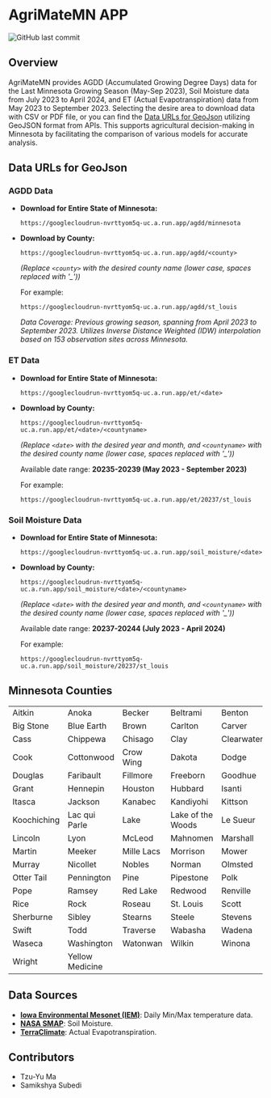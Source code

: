 # AgriMateMN APP
![GitHub last commit](https://img.shields.io/github/last-commit/TzuYuMa/AgriMateMN?style=for-the-badge)

## Overview  
AgriMateMN provides AGDD (Accumulated Growing Degree Days) data for the Last Minnesota Growing Season (May-Sep 2023), Soil Moisture data from July 2023 to April 2024, and ET (Actual Evapotranspiration) data from May 2023 to September 2023. Selecting the desire area to download data with CSV or PDF file, or you can find the [Data URLs for GeoJson](#data-urls-for-geojson) utilizing GeoJSON format from APIs. This supports agricultural decision-making in Minnesota by facilitating the comparison of various models for accurate analysis.

## Data URLs for GeoJson
### AGDD Data
- **Download for Entire State of Minnesota:**
  ```plaintext
  https://googlecloudrun-nvrttyom5q-uc.a.run.app/agdd/minnesota
  ```

- **Download by County:**
  ```plaintext
  https://googlecloudrun-nvrttyom5q-uc.a.run.app/agdd/<county>
  ```
  *(Replace `<county>` with the desired county name (lower case, spaces replaced with '_'))*

  For example:
  ```plaintext
  https://googlecloudrun-nvrttyom5q-uc.a.run.app/agdd/st_louis
  ```

  *Data Coverage: Previous growing season, spanning from April 2023 to September 2023. Utilizes Inverse Distance Weighted (IDW) interpolation based on 153 observation sites across Minnesota.*

### ET Data
- **Download for Entire State of Minnesota:**
  ```plaintext
  https://googlecloudrun-nvrttyom5q-uc.a.run.app/et/<date>
  ```

- **Download by County:**
  ```plaintext
  https://googlecloudrun-nvrttyom5q-uc.a.run.app/et/<date>/<countyname>
  ```
  *(Replace `<date>` with the desired year and month, and `<countyname>` with the desired county name (lower case, spaces replaced with '_'))*

  Available date range: **20235-20239 (May 2023 - September 2023)**

  For example:
  ```plaintext
  https://googlecloudrun-nvrttyom5q-uc.a.run.app/et/20237/st_louis
  ```

### Soil Moisture Data
- **Download for Entire State of Minnesota:**
  ```plaintext
  https://googlecloudrun-nvrttyom5q-uc.a.run.app/soil_moisture/<date>
  ```

- **Download by County:**
  ```plaintext
  https://googlecloudrun-nvrttyom5q-uc.a.run.app/soil_moisture/<date>/<countyname>
  ```
  *(Replace `<date>` with the desired year and month, and `<countyname>` with the desired county name (lower case, spaces replaced with '_'))*

  Available date range: **20237-20244 (July 2023 - April 2024)**

  For example:
  ```plaintext
  https://googlecloudrun-nvrttyom5q-uc.a.run.app/soil_moisture/20237/st_louis
## Minnesota Counties

|        |        |        |        |        |
|--------|--------|--------|--------|--------|
| Aitkin | Anoka  | Becker | Beltrami | Benton |
| Big Stone | Blue Earth | Brown | Carlton | Carver |
| Cass | Chippewa | Chisago | Clay | Clearwater |
| Cook | Cottonwood | Crow Wing | Dakota | Dodge |
| Douglas | Faribault | Fillmore | Freeborn | Goodhue |
| Grant | Hennepin | Houston | Hubbard | Isanti |
| Itasca | Jackson | Kanabec | Kandiyohi | Kittson |
| Koochiching | Lac qui Parle | Lake | Lake of the Woods | Le Sueur |
| Lincoln | Lyon | McLeod | Mahnomen | Marshall |
| Martin | Meeker | Mille Lacs | Morrison | Mower |
| Murray | Nicollet | Nobles | Norman | Olmsted |
| Otter Tail | Pennington | Pine | Pipestone | Polk |
| Pope | Ramsey | Red Lake | Redwood | Renville |
| Rice | Rock | Roseau | St. Louis | Scott |
| Sherburne | Sibley | Stearns | Steele | Stevens |
| Swift | Todd | Traverse | Wabasha | Wadena |
| Waseca | Washington | Watonwan | Wilkin | Winona |
| Wright | Yellow Medicine |        |        |        |

## Data Sources 
- [**Iowa Environmental Mesonet (IEM)**](https://mesonet.agron.iastate.edu/): Daily Min/Max temperature data.
- [**NASA SMAP**](https://nsidc.org/data/spl3smp_e/versions/3): Soil Moisture.
- [**TerraClimate**](https://developers.google.com/earth-engine/datasets/catalog/IDAHO_EPSCOR_TERRACLIMATE): Actual Evapotranspiration.
  
## Contributors 
- Tzu-Yu Ma  
- Samikshya Subedi
